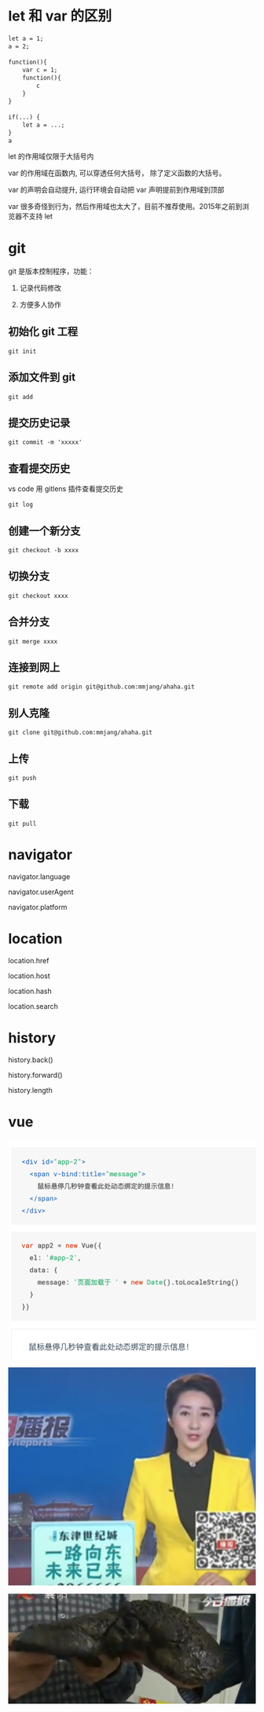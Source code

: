 # let 和 var 的区别

````
let a = 1;
a = 2;

function(){
    var c = 1;
    function(){
        c
    }
}

if(...) {
    let a = ...;
}
a
````

let 的作用域仅限于大括号内

var 的作用域在函数内, 可以穿透任何大括号， 除了定义函数的大括号。

var 的声明会自动提升, 运行环境会自动把 var 声明提前到作用域到顶部

var 很多奇怪到行为，然后作用域也太大了，目前不推荐使用。2015年之前到浏览器不支持 let


# git 

git 是版本控制程序，功能：

1. 记录代码修改

2. 方便多人协作

## 初始化 git 工程

    git init

## 添加文件到 git

    git add

## 提交历史记录

    git commit -m 'xxxxx'

## 查看提交历史

vs code 用 gitlens 插件查看提交历史

    git log

## 创建一个新分支

    git checkout -b xxxx

## 切换分支

    git checkout xxxx

## 合并分支

    git merge xxxx

## 连接到网上

    git remote add origin git@github.com:mmjang/ahaha.git

## 别人克隆

    git clone git@github.com:mmjang/ahaha.git

## 上传

    git push

## 下载

    git pull

# navigator

navigator.language

navigator.userAgent

navigator.platform

# location

location.href

location.host

location.hash 

location.search

# history

history.back()

history.forward()

history.length

# vue

![Image text](vuepic/title.png)


![](2020-06-08-22-12-38.png)

![](2020-06-08-22-12-54.png)
